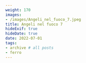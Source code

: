 ```yaml
---
weight: 170
images:
- /images/Angeli_nel_fuoco_7.jpeg
title: Angeli nel fuoco 7
hideExif: true
hideDate: true
date: 2022-07-01
tags:
- archive # all posts
- ferro
---
```


